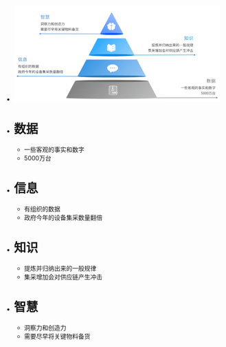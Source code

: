 - ![image.png](../assets/image_1747643731085_0.png)
- # 数据
	- 一些客观的事实和数字
	- 5000万台
- # 信息
	- 有组织的数据
	- 政府今年的设备集采数量翻倍
- # 知识
	- 提炼并归纳出来的一般规律
	- 集采增加会对供应链产生冲击
- # 智慧
	- 洞察力和创造力
	- 需要尽早将关键物料备货